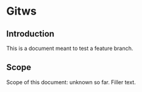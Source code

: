 # Gitws
## Introduction

This is a document meant to test a feature branch.

## Scope

Scope of this document: unknown so far. Filler text.

